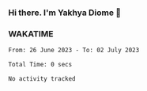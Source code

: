 ### Hi there. I'm Yakhya Diome 👋

### WAKATIME
<!--START_SECTION:waka-->

```txt
From: 26 June 2023 - To: 02 July 2023

Total Time: 0 secs

No activity tracked
```

<!--END_SECTION:waka-->
